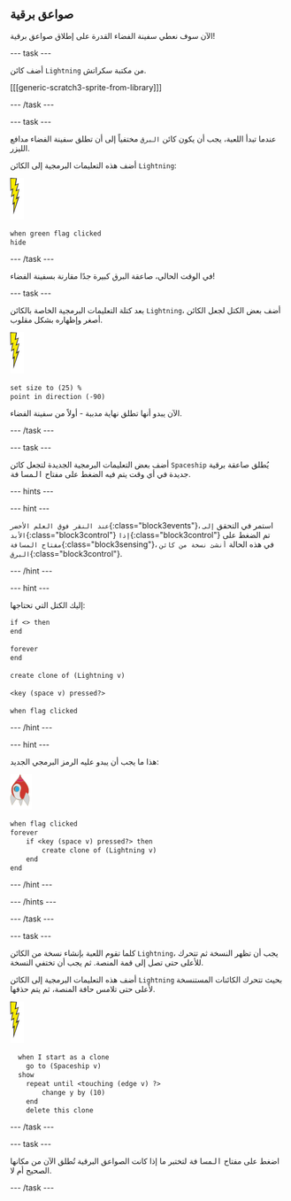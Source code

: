 ## صواعق برقية

الآن سوف نعطي سفينة الفضاء القدرة على إطلاق صواعق برقية!

--- task ---

أضف كائن `Lightning` من مكتبة سكراتش.

[[[generic-scratch3-sprite-from-library]]]

--- /task ---

--- task ---

عندما تبدأ اللعبة، يجب أن يكون كائن `البرق` مختفياً إلى أن تطلق سفينة الفضاء مدافع الليزر.

أضف هذه التعليمات البرمجية إلى الكائن `Lightning`:

![كائن البرق](images/lightning-sprite.png)

```blocks3
when green flag clicked
hide
```

--- /task ---

في الوقت الحالي، صاعقة البرق كبيرة جدًا مقارنة بسفينة الفضاء!

--- task ---

بعد كتلة التعليمات البرمجية الخاصة بالكائن `Lightning`، أضف بعض الكتل لجعل الكائن أصغر وإظهاره بشكل مقلوب.

![كائن البرق](images/lightning-sprite.png)

```blocks3
set size to (25) %
point in direction (-90)
```

الآن يبدو أنها تطلق نهاية مدببة - أولاً من سفينة الفضاء.

--- /task ---

--- task ---

أضف بعض التعليمات البرمجية الجديدة لتجعل كائن `Spaceship` يُطلق صاعقة برقية جديدة في أي وقت يتم فيه الضغط على مفتاح <kbd>المسافة</kbd>.

--- hints ---


--- hint ---

`عند النقر فوق العلم الأخضر`{:class="block3events"}، استمر في التحقق `إلى الأبد`{:class="block3control"} `إذا`{:class="block3control"} تم الضغط على `مفتاح المسافة`{:class="block3sensing"}، في هذه الحالة `أنشئ نسخة من كائن البرق`{:class="block3control"}.

--- /hint ---

--- hint ---

إليك الكتل التي تحتاجها:

```blocks3
if <> then
end

forever
end

create clone of (Lightning v)

<key (space v) pressed?>

when flag clicked
```

--- /hint ---

--- hint ---

هذا ما يجب أن يبدو عليه الرمز البرمجي الجديد:

![كائن الصاروخ](images/rocket-sprite.png)

```blocks3
when flag clicked
forever
	if <key (space v) pressed?> then
		create clone of (Lightning v)
	end
end
```

--- /hint ---

--- /hints ---

--- /task ---

--- task ---

كلما تقوم اللعبة بإنشاء نسخة من الكائن `Lightning`، يجب أن تظهر النسخة ثم تتحرك للأعلى حتى تصل إلى قمة المنصة. ثم يجب أن تختفي النسخة.

أضف هذه التعليمات البرمجية إلى الكائن `Lightning` بحيث تتحرك الكائنات المستنسخة لأعلى حتى تلامس حافة المنصة، ثم يتم حذفها.

![كائن البرق](images/lightning-sprite.png)

```blocks3
  when I start as a clone
	go to (Spaceship v)
  show
	repeat until <touching (edge v) ?>
		change y by (10)
	end
	delete this clone
```

--- /task ---

--- task ---

اضغط على مفتاح <kbd>المسافة</kbd> لتختبر ما إذا كانت الصواعق البرقية تُطلق الآن من مكانها الصحيح أم لا.

--- /task ---
